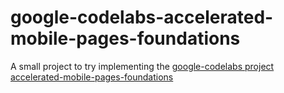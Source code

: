 # google-codelabs-accelerated-mobile-pages-foundations
A small project to try implementing the [google-codelabs project accelerated-mobile-pages-foundations](https://codelabs.developers.google.com/codelabs/accelerated-mobile-pages-foundations/index.html#0)
